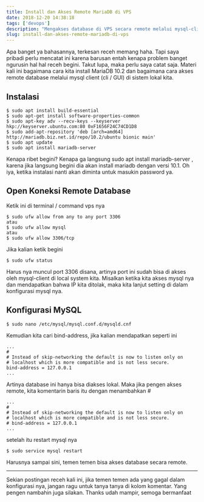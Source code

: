 ```yaml
---
title: Install dan Akses Remote MariaDB di VPS
date: 2018-12-20 14:38:18
tags: ['devops']
description: "Mengakses database di VPS secara remote melalui mysql-client kita"
slug: install-dan-akses-remote-mariadb-di-vps
---
```


Apa banget ya bahasannya, terkesan receh memang haha. Tapi saya pribadi perlu mencatat ini karena barusan entah kenapa problem banget ngurusin hal hal receh begini. Takut lupa, maka perlu saya catat saja. Materi kali ini bagaimana cara kita install MariaDB 10.2 dan bagaimana cara akses remote database melalui mysql client (cli / GUI) di sistem lokal kita.

## Instalasi

```
$ sudo apt install build-essential
$ sudo apt-get install software-properties-common
$ sudo apt-key adv --recv-keys --keyserver hkp://keyserver.ubuntu.com:80 0xF1656F24C74CD1D8
$ sudo add-apt-repository 'deb [arch=amd64] http://mariadb.biz.net.id/repo/10.2/ubuntu bionic main'
$ sudo apt update
$ sudo apt install mariadb-server
```

Kenapa ribet begini? Kenapa ga langsung sudo apt install mariadb-server , karena jika langsung begini dia akan install mariadb dengan versi 10.1. Oh iya, ketika instalasi nanti akan diminta untuk masukin password ya.

## Open Koneksi Remote Database

Ketik ini di terminal / command vps nya

```
$ sudo ufw allow from any to any port 3306
atau
$ sudo ufw allow mysql
atau
$ sudo ufw allow 3306/tcp
```

Jika kalian ketik begini

```
$ sudo ufw status
```

Harus nya muncul port 3306 disana, artinya port ini sudah bisa di akses oleh mysql-client di local system kita. Misalkan ketika kita akses mysql nya dan mendapatkan bahwa IP kita ditolak, maka kita lanjut setting di dalam konfigurasi mysql nya.

## Konfigurasi MySQL

```
$ sudo nano /etc/mysql/mysql.conf.d/mysqld.cnf
```

Kemudian kita cari bind-address, jika kalian mendapatkan seperti ini

```
...
#
# Instead of skip-networking the default is now to listen only on
# localhost which is more compatible and is not less secure.
bind-address = 127.0.0.1
...
```

Artinya database ini hanya bisa diakses lokal. Maka jika pengen akses remote, kita komentarin baris itu dengan menambahkan #

```
...
#
# Instead of skip-networking the default is now to listen only on
# localhost which is more compatible and is not less secure.
# bind-address = 127.0.0.1
...
```

setelah itu restart mysql nya

```
$ sudo service mysql restart
```

Harusnya sampai sini, temen temen bisa akses database secara remote.

<hr/>

Sekian postingan receh kali ini, jika temen temen ada yang gagal dalam konfigurasi nya, jangan ragu untuk tanya tanya di kolom komentar. Yang pengen nambahin juga silakan. Thanks udah mampir, semoga bermanfaat
